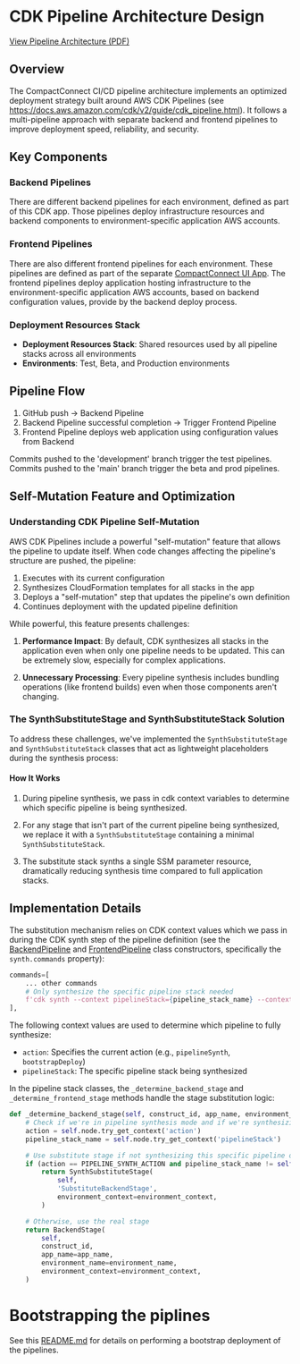 # CDK Pipeline Architecture Design

[View Pipeline Architecture (PDF)](./pipeline-architecture.pdf)

## Overview

The CompactConnect CI/CD pipeline architecture implements an optimized deployment strategy built around AWS CDK
Pipelines (see https://docs.aws.amazon.com/cdk/v2/guide/cdk_pipeline.html). It follows a multi-pipeline approach with
separate backend and frontend pipelines to improve deployment speed, reliability, and security.

## Key Components

### Backend Pipelines

There are different backend pipelines for each environment, defined as part of this CDK app. Those pipelines deploy
infrastructure resources and backend components to environment-specific application AWS accounts.

### Frontend Pipelines

There are also different frontend pipelines for each environment. These pipelines are defined as part of the separate
[CompactConnect UI App](../../../compact-connect-ui-app/README.md). The frontend pipelines deploy application hosting
infrastructure to the environment-specific application AWS accounts, based on backend configuration values, provide
by the backend deploy process.

### Deployment Resources Stack



- **Deployment Resources Stack**: Shared resources used by all pipeline stacks across all environments
- **Environments**: Test, Beta, and Production environments

## Pipeline Flow

1. GitHub push → Backend Pipeline
2. Backend Pipeline successful completion → Trigger Frontend Pipeline
3. Frontend Pipeline deploys web application using configuration values from Backend

Commits pushed to the 'development' branch trigger the test pipelines. Commits pushed to the 'main' branch trigger the
beta and prod pipelines.

## Self-Mutation Feature and Optimization

### Understanding CDK Pipeline Self-Mutation

AWS CDK Pipelines include a powerful "self-mutation" feature that allows the pipeline to update itself. When code
changes affecting the pipeline's structure are pushed, the pipeline:

1. Executes with its current configuration
2. Synthesizes CloudFormation templates for all stacks in the app
3. Deploys a "self-mutation" step that updates the pipeline's own definition
4. Continues deployment with the updated pipeline definition

While powerful, this feature presents challenges:

1. **Performance Impact**: By default, CDK synthesizes all stacks in the application even when only one pipeline needs
   to be updated. This can be extremely slow, especially for complex applications.

2. **Unnecessary Processing**: Every pipeline synthesis includes bundling operations (like frontend builds) even when
   those components aren't changing.

### The SynthSubstituteStage and SynthSubstituteStack Solution

To address these challenges, we've implemented the `SynthSubstituteStage` and `SynthSubstituteStack` classes that act
as lightweight placeholders during the synthesis process:

#### How It Works

1. During pipeline synthesis, we pass in cdk context variables to determine which specific pipeline is being
   synthesized.

2. For any stage that isn't part of the current pipeline being synthesized, we replace it with a `SynthSubstituteStage`
   containing a minimal `SynthSubstituteStack`.

3. The substitute stack synths a single SSM parameter resource, dramatically reducing synthesis time compared to full application stacks.

## Implementation Details

The substitution mechanism relies on CDK context values which we pass in during the CDK synth step of the pipeline definition (see the [BackendPipeline](../backend_pipeline.py) and [FrontendPipeline](../frontend_pipeline.py) class constructors, specifically the `synth.commands` property):

```python
commands=[
    ... other commands
    # Only synthesize the specific pipeline stack needed
    f'cdk synth --context pipelineStack={pipeline_stack_name} --context action=pipelineSynth',
],
```
The following context values are used to determine which pipeline to fully synthesize:

- `action`: Specifies the current action (e.g., `pipelineSynth`, `bootstrapDeploy`)
- `pipelineStack`: The specific pipeline stack being synthesized

In the pipeline stack classes, the `_determine_backend_stage` and `_determine_frontend_stage` methods handle the stage substitution logic:

```python
def _determine_backend_stage(self, construct_id, app_name, environment_name, environment_context):
    # Check if we're in pipeline synthesis mode and if we're synthesizing this specific pipeline
    action = self.node.try_get_context('action')
    pipeline_stack_name = self.node.try_get_context('pipelineStack')

    # Use substitute stage if not synthesizing this specific pipeline or during bootstrap
    if (action == PIPELINE_SYNTH_ACTION and pipeline_stack_name != self.stack_name) or action == BOOTSTRAP_DEPLOY_ACTION:
        return SynthSubstituteStage(
            self,
            'SubstituteBackendStage',
            environment_context=environment_context,
        )

    # Otherwise, use the real stage
    return BackendStage(
        self,
        construct_id,
        app_name=app_name,
        environment_name=environment_name,
        environment_context=environment_context,
    )
```

# Bootstrapping the piplines
See this [README.md](../../README.md) for details on performing a bootstrap deployment of the pipelines.
